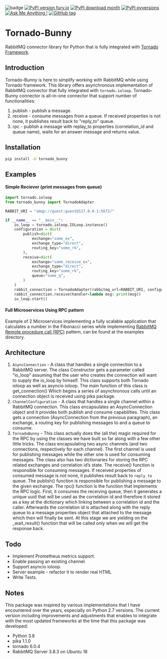 ![badge](https://github.com/odedshimon/tornado-bunny/workflows/Tornado%20Bunny%20CI/CD/badge.svg)
[![PyPI version fury.io](https://badge.fury.io/py/tornado-bunny.svg)](https://pypi.python.org/pypi/tornado-bunny/)
[![PyPI download month](https://img.shields.io/pypi/dm/tornado-bunny.svg)](https://pypi.python.org/pypi/tornado-bunny/)
[![PyPI pyversions](https://img.shields.io/pypi/pyversions/tornado-bunny.svg)](https://pypi.python.org/pypi/tornado-bunny/)
[![Ask Me Anything !](https://img.shields.io/badge/Ask%20me-anything-1abc9c.svg)](https://github.com/odedshimon/tornado-bunny/)
[![GitHub tag](https://img.shields.io/github/v/tag/odedshimon/tornado-bunny.svg?sort=semver)](https://github.com/odedshimon/tornado-bunn/tags/)

Tornado-Bunny
=============
RabbitMQ connector library for Python that is fully integrated with [Tornado Framework](http://www.tornadoweb.org).

Introduction
------------
Tornado-Bunny is here to simplify working with RabbitMQ while using Tornado framework.
This library offers asynchronous implementation of RabbitMQ connector that fully integrated with `tornado.ioloop`.
Tornado-Bunny connector is all-in-one connector that support number of functionalities:
1. publish - publish a message.
2. receive - consume messages from a queue. If received properties is not none, it publishes result back to "reply_to" queue.
3. rpc - publish a message with replay_to properties (correlation_id and queue name), waits for an answer message and returns value.

Installation
------------
```bash
pip install -U tornado_bunny
```

Examples
-------
#### Simple Reciever (print messages from queue)
```python
import tornado.ioloop
from tornado_bunny import TornadoAdapter

RABBIT_URI = "amqp://guest:guest@127.0.0.1:5672/"

if __name__ == "__main__":
    io_loop = tornado.ioloop.IOLoop.instance()
    configuration = dict(
        publish=dict(
            exchange="some_ex",
            exchange_type="direct",
            routing_key="some_rk",
        ),
        receive=dict(
            exchange="some_receive_ex",
            exchange_type="direct",
            routing_key="some_rk",
            queue="some_q",
        )
    )
    rabbit_connection = TornadoAdapter(rabbitmq_url=RABBIT_URI, configuration=configuration, io_loop=io_loop)
    rabbit_connection.receive(handler=lambda msg: print(msg))
    io_loop.start()
```

#### Full Microservices Using RPC pattern
Example of 2 Microservices implementing a fully scalable application that calculates a number in the Fibonacci series while implementing [RabbitMQ Remote procedure call (RPC)](https://www.rabbitmq.com/tutorials/tutorial-six-python.html) pattern, can be found at the examples directory.

Architecture
------------
1. `AsyncConnection` -
    A class that handles a single connection to a RabbitMQ server. The class Constructor gets a parameter called “io_loop” assuming that the user who creates the connection will want to supply the io_loop by himself. This class supports both Tornado ioloop as well as asyncio ioloop. The main function of this class is get_connection() Which begins a series of asynchronous calls until an connection object is received using pika package.
2. `ChannelConfiguration` -
    A class that handles a single channel within a RabbitMQ connection. This class encapsulates an AsyncConnection object and it provides both publish and consume capabilities. This class gets a connection (AsyncConnection from the previous paragraph), an exchange, a routing key for publishing messages to and a queue to consume.
3. `TornadoBunny` -
    This class actually does the (all the) magic required for the RPC by using the classes we have built so far along with a few other little tricks.
The class encapsulating two async channels (and two connections, respectively for each channel). The first channel is used for publishing messages while the other one is used for consuming messages.
The class also has two dictionaries for storing the RPC related exchanges and correlation id’s state.
The receive() function is responsible for consuming messages. If received properties of consumed message is not none, it publishes result back to `reply_to` queue.
The publish() function is responsible for publishing a message to the given exchange.
The rpc() function is the function that implements the RPC logic. First, it consumes the receiving queue, then it generates a unique uuid that will be used as the correlation id and therefore it stored as a key at the dictionary which linking between a correlation id and the caller. Afterwards the correlation id is attached along with the reply queue to a message properties object that attached to the message which then will finally be sent. At this stage we are yielding on the _wait_result() function that will be called only when we will get the response back.


Todo
----
* Implement Prometheus metrics support.
* Enable passing an existing channel.
* Support asyncio ioloop.
* Server example - refactor it to render real HTML
* Write Tests.

Notes
-----
This package was inspired by various implementations that I have encountered over the years, especially on Python 2.7 versions.
The current version including improvements and adjustments that enables to integrate with the most updated frameworks at the time that this package was developed:
* Python 3.8
* pika 1.1.0
* tornado 6.0.4
* RabbitMQ Server 3.8.3 on Ubuntu 18
